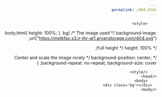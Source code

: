 ```yaml
---
permalink: /404.html
---
```

<!DOCTYPE html>
<html lang="fa" dir='rtl'>
    <head>
     
   <meta charset="utf-8">
  <meta name="viewport" content="width=device-width, initial-scale=1">
  <title>ملک فکس | موتور جست وجوی ملک </title>
  <meta name="description" content="خرید خانه کلنگی.اجاره آپارتمان.فروش ملک.فروش زمین.فروش آپارتمان.قیمت آپارتمان.قیمت زمین.آپارتمان نوساز" />
<meta name="keywords" content="ملک فکس,خرید ,آپارتمان,موتور جست و جوی ملک,مرجع خرید,اجاره,رهن,پیش فروش,کلنگی,مسکن,house,home,iran,melkfax,home,rent,melk,kharide,ejare,aparteman,melkfax.ir" />
<meta name="language" content="Persian" />
    <meta http-equiv='Content-Language' content='fa' />
    <meta http-equiv='Content-Type' content='text/html; charset=utf-8' />
       <link rel="icon" href="https://melkfax.s3.ir-thr-at1.arvanstorage.com/logo.png" sizes="16x16">
  <link rel="stylesheet" href="https://maxcdn.bootstrapcdn.com/bootstrap/4.4.1/css/bootstrap.min.css">
  <script src="https://ajax.googleapis.com/ajax/libs/jquery/3.4.1/jquery.min.js"></script>
  <script src="https://cdnjs.cloudflare.com/ajax/libs/popper.js/1.16.0/umd/popper.min.js"></script>
  <script src="https://maxcdn.bootstrapcdn.com/bootstrap/4.4.1/js/bootstrap.min.js"></script>
 
        <style>
body,html{
 height: 100%;
}
.bg{
 /* The image used */
  background-image: url("https://melkfax.s3.ir-thr-at1.arvanstorage.com/404.svg");

  /* Full height */
  height: 100%;

  /* Center and scale the image nicely */
  background-position: center;
  background-repeat: no-repeat;
  background-size: cover;
}
            
        </style>
    </head>
        <body>
      <div class='bg'></div>
    </body>
</html>

        